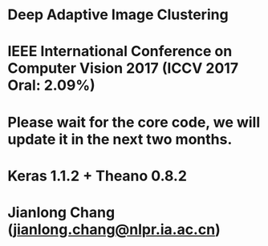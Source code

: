 # Deep Adaptive Image Clustering 
# IEEE International Conference on Computer Vision 2017 (ICCV 2017 Oral: 2.09%)
# Please wait for the core code, we will update it in the next two months.
# Keras 1.1.2 + Theano 0.8.2
# Jianlong Chang (jianlong.chang@nlpr.ia.ac.cn)
